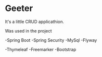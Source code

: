 # Geeter
It's a little CRUD applicathion.

Was used in the project

-Spring Boot
-Spring Security
-MySql
-Flyway

-Thymeleaf 
-Freemarker
-Bootstrap

